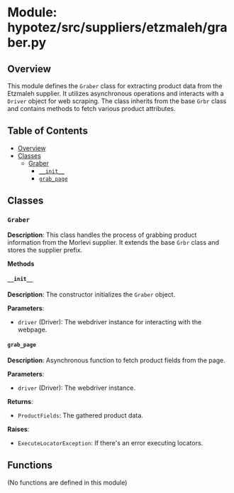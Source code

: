 # Module: hypotez/src/suppliers/etzmaleh/graber.py

## Overview

This module defines the `Graber` class for extracting product data from the Etzmaleh supplier. It utilizes asynchronous operations and interacts with a `Driver` object for web scraping. The class inherits from the base `Grbr` class and contains methods to fetch various product attributes.

## Table of Contents

- [Overview](#overview)
- [Classes](#classes)
    - [Graber](#graber)
        - [`__init__`](#init)
        - [`grab_page`](#grab-page)


## Classes

### `Graber`

**Description**: This class handles the process of grabbing product information from the Morlevi supplier. It extends the base `Grbr` class and stores the supplier prefix.

**Methods**

#### `__init__`

**Description**: The constructor initializes the `Graber` object.

**Parameters**:

- `driver` (Driver): The webdriver instance for interacting with the webpage.


#### `grab_page`

**Description**: Asynchronous function to fetch product fields from the page.

**Parameters**:

- `driver` (Driver): The webdriver instance.

**Returns**:

- `ProductFields`: The gathered product data.

**Raises**:

- `ExecuteLocatorException`: If there's an error executing locators.

## Functions

(No functions are defined in this module)